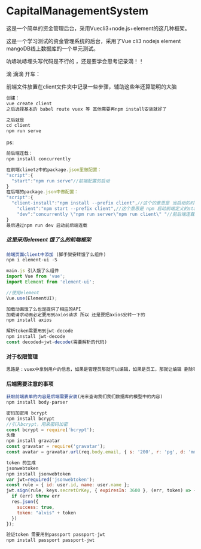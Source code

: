# CapitalManagementSystem
这是一个简单的资金管理后台，采用Vuecli3+node.js+element的这几种框架。

这是一个学习测试的资金管理系统的后台，采用了Vue cli3 nodejs element  mangoDB线上数据库的一个单元测试。

吭哧吭哧埋头写代码是不行的 ，还是要学会思考记录滴！！

滴 滴滴 开车：

前端文件放置在client文件夹中记录一些步骤，辅助这些年还算聪明的大脑

~~~js
创建：
vue create client
之后选择基本的 babel route vuex 等 其他需要再npm install安装就好了

之后就是
cd client
npm run serve

~~~

ps:

~~~js
前后端连载：
npm install concurrently

在前端clinetz中的package.json里做配置：
"script":{
  "start":"npm run serve"//前端配置的启动
}
在后端的package.json中做配置：
"script":{
  "client-install":"npm install --prefix client",//这个的意思是 当启动的时候要装前端的client的依赖模块
    "client":"npm start --prefix client",//这个意思是 npm 启动前端定义的start的模块 指明路径是prefix clinet
    "dev":"concurrently \"npm run server\"npm run client\" "//前后端连载：通过concurrent来进行绑定 后端的启动是 npm run server 前端的启动是 npm run client
}
最后通过npm run dev 启动前后端连载

~~~



#####	这里采用element 饿了么的前端框架

~~~js
前端页面client中添加 (脚手架安转饿了么组件)
npm i element-ui -S

main.js 引入饿了么组件
import Vue from 'vue';
import Element from 'element-ui';

//使用element
Vue.use(ElementUI);
~~~

~~~js
加载动画饿了么也是提供了相应的API
加载请求动画必定要用到axios请求 所以 还是要把axios安转一下的
npm install axios
~~~

~~~js
解析token需要用到jwt-decode
npm install jwt-decode
const decoded=jwt-decode(需要解析的代码)
~~~

####	对于权限管理

~~~js
思路是：vuex中拿到用户的信息，如果是管理员那就可以编辑，如果是员工，那就让编辑 删除等按钮消失
~~~



####	后端需要注意的事项

~~~js
获取前端表单的内容是后端需要安装(用来查询我们我们数据库的模型中的内容)
npm install body-parser

密码加密用 bcrypt
npm install bcrypt
//引入bcrypt，用来密码加密
const bcrypt = require('bcrypt');
头像
npm install gravatar
const gravatar = require('gravatar');
const avatar = gravatar.url(req.body.email, { s: '200', r: 'pg', d: 'mm' });

token 的生成
jsonwebtoken
npm install jsonwebtoken
var jwt=required('jsonwebtoken');
const rule = { id: user.id, name: user.name };
jwt.sign(rule, keys.secretOrKey, { expiresIn: 3600 }, (err, token) => {
  if (err) throw err
  res.json({
    success: true,
    token: "alvis" + token
  })
});
~~~

~~~js
验证token 需要用到passport passport-jwt
npm install passport passport-jwt


~~~

